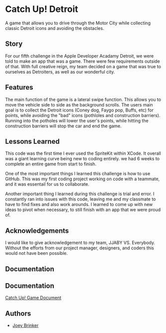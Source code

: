 # Catch Up! Detroit
A game that allows you to drive through the Motor City while collecting classic Detroit icons and avoiding the obstacles.


## Story            
For our fifth challenge in the Apple Developer Acadamy Detroit, we were told to make an app that was a game. There were few requirements outside of that. With full creative reign, my team decided on a game that was true to ourselves as Detroiters, as well as our wonderful city. 
## Features
The main function of the game is a lateral swipe function. This allows you to move the vehicle side to side as the background scrolls. The users main goal is to collect the Detroit 
icons (Coney dog, Faygo pop, Buffs, etc) for points, while avoiding the "bad" icons (pothloles and construction barriers). Running into the potholes will lower the user's points, while hitting the construction barriers will stop the car and end the game. 
## Lessons Learned
This code was the first time I ever used the SpriteKit within XCode. It overall was a giant learning curve being new to coding entirely. we had 6 weeks to complete an entire game from start to finish. 

One of the most important things I learned this challenge is how to use GitHub. This was my first coding project working on code with a teammate, and it was essentail for us to collaborate. 

Another important thing I learned during this challenge is trial and error. I constantly ran into issues with this code, leaving me and my classmate to have to find fixes and also work arounds. I learned to come up with new ideas to pivot when necessary, to still finish with an app that we were proud of. 
## Acknowledgements
I would like to give acknowledgement to my team, JJABY VS. Everybody. Without the efforts from our project manager, designers, and coders this would not have been possible.


## Documentation

## Documentation

[Catch Up! Game Document](https://docs.google.com/document/d/1GHvoJE_EfWnY2hKdqQREs8lCREg8pCg3InSLSlY0Sck/edit?usp=sharing)

## Authors

- [Joey Brinker](https://github.com/joeybrinker)
